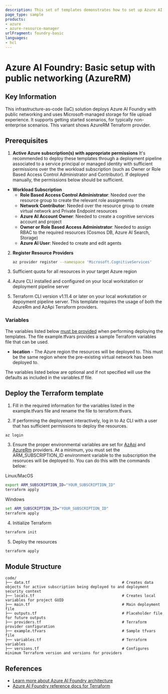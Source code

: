 ```yaml
---
description: This set of templates demonstrates how to set up Azure AI Foundry in the basic configuration with public network setup and Microsoft-managed storage resources using AzureRM provider.
page_type: sample
products:
- azure
- azure-resource-manager
urlFragment: foundry-basic
languages:
- hcl
---
```


# Azure AI Foundry: Basic setup with public networking (AzureRM)
 
## Key Information
  
This infrastructure-as-code (IaC) solution deploys Azure AI Foundry with public networking and uses Microsoft-managed storage for file upload experience. It supports getting started scenarios, for typically non-enterprise scenarios. This variant shows AzureRM Terraform provider.

## Prerequisites

1. **Active Azure subscription(s) with appropriate permissions**
  It's recommended to deploy these templates through a deployment pipeline associated to a service principal or managed identity with sufficient permissions over the the workload subscription (such as Owner or Role Based Access Control Administrator and Contributor). If deployed manually, the permissions below should be sufficient.

  - **Workload Subscription**
    - **Role Based Access Control Administrator**: Needed over the resource group to create the relevant role assignments
    - **Network Contributor**: Needed over the resource group to create virtual network and Private Endpoint resources
    - **Azure AI Account Owner**: Needed to create a cognitive services account and project 
    - **Owner or Role Based Access Administrator**: Needed to assign RBAC to the required resources (Cosmos DB, Azure AI Search, Storage) 
    - **Azure AI User**: Needed to create and edit agents

2. **Register Resource Providers**

   ```bash
   az provider register --namespace 'Microsoft.CognitiveServices'
   ```

3. Sufficient quota for all resources in your target Azure region

4. Azure CLI installed and configured on your local workstation or deployment pipeline server

5. Terraform CLI version v1.11.4 or later on your local workstation or depoyment pipeline server. This template requires the usage of both the AzureRm and AzApi Terraform providers.

### Variables

The variables listed below [must be provided](https://developer.hashicorp.com/terraform/language/values/variables#variable-definition-precedence) when performing deploying the templates. The file example.tfvars provides a sample Terraform variables file that can be used.

- **location** - The Azure region the resources will be deployed to. This must be the same region where the pre-existing virtual network has been deployed to.

The variables listed below are optional and if not specified will use the defaults as included in the variables.tf file.

## Deploy the Terraform template

1. Fill in the required information for the variables listed in the example.tfvars file and rename the file to terraform.tfvars.

2. If performing the deployment interactively, log in to Az CLI with a user that has sufficient permissions to deploy the resources.

```bash
az login
```

3. Ensure the proper environmental variables are set for [AzApi](https://registry.terraform.io/providers/Azure/azapi/latest/docs) and [AzureRm](https://registry.terraform.io/providers/hashicorp/azurerm/latest/docs) providers. At a minimum, you must set the ARM_SUBSCRIPTION_ID environment variable to the subscription the resoruces will be deployed to. You can do this with the commands below:

Linux/MacOS
```bash
export ARM_SUBSCRIPTION_ID="YOUR_SUBSCRIPTION_ID"
terraform apply
```

Windows
```cmd
set ARM_SUBSCRIPTION_ID="YOUR_SUBSCRIPTION_ID"
terraform apply
```

4. Initialize Terraform

```bash
terraform init
```

5. Deploy the resources
```bash
terraform apply
```

## Module Structure

```text
code/
├── data.tf                                         # Creates data objects for active subscription being deployed to and deployment security context
├── locals.tf                                       # Creates local variables for project GUID
├── main.tf                                         # Main deployment file        
├── outputs.tf                                      # Placeholder file for future outputs
├── providers.tf                                    # Terraform provider configuration 
├── example.tfvars                                  # Sample tfvars file
├── variables.tf                                    # Terraform variables
├── versions.tf                                     # Configures minimum Terraform version and versions for providers
```


## References

- [Learn more about Azure AI Foundry architecture](https://learn.microsoft.com/en-us/azure/ai-foundry/concepts/architecture)
- [Azure AI Foundry reference docs for Terraform](https://learn.microsoft.com/en-us/azure/ai-foundry/how-to/create-resource-terraform)